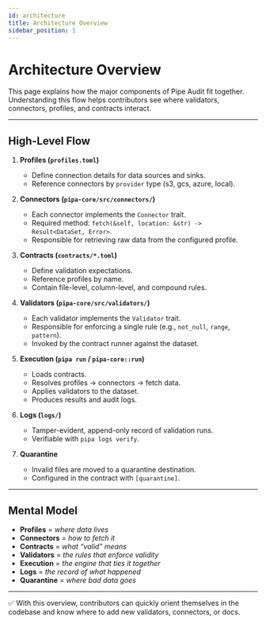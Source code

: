 ```yaml
---
id: architecture
title: Architecture Overview
sidebar_position: 1
---
```


# Architecture Overview

This page explains how the major components of Pipe Audit fit together.  
Understanding this flow helps contributors see where validators, connectors, profiles, and contracts interact.

---

## High-Level Flow

1. **Profiles (`profiles.toml`)**  
   - Define connection details for data sources and sinks.  
   - Reference connectors by `provider` type (s3, gcs, azure, local).  

2. **Connectors (`pipa-core/src/connectors/`)**  
   - Each connector implements the `Connector` trait.  
   - Required method: `fetch(&self, location: &str) -> Result<DataSet, Error>`.  
   - Responsible for retrieving raw data from the configured profile.  

3. **Contracts (`contracts/*.toml`)**  
   - Define validation expectations.  
   - Reference profiles by name.  
   - Contain file-level, column-level, and compound rules.  

4. **Validators (`pipa-core/src/validators/`)**  
   - Each validator implements the `Validator` trait.  
   - Responsible for enforcing a single rule (e.g., `not_null`, `range`, `pattern`).  
   - Invoked by the contract runner against the dataset.  

5. **Execution (`pipa run` / `pipa-core::run`)**  
   - Loads contracts.  
   - Resolves profiles → connectors → fetch data.  
   - Applies validators to the dataset.  
   - Produces results and audit logs.  

6. **Logs (`logs/`)**  
   - Tamper-evident, append-only record of validation runs.  
   - Verifiable with `pipa logs verify`.  

7. **Quarantine**  
   - Invalid files are moved to a quarantine destination.  
   - Configured in the contract with `[quarantine]`.  

---

## Mental Model

- **Profiles** = *where data lives*  
- **Connectors** = *how to fetch it*  
- **Contracts** = *what “valid” means*  
- **Validators** = *the rules that enforce validity*  
- **Execution** = *the engine that ties it together*  
- **Logs** = *the record of what happened*  
- **Quarantine** = *where bad data goes*  

---

✅ With this overview, contributors can quickly orient themselves in the codebase and know where to add new validators, connectors, or docs.

